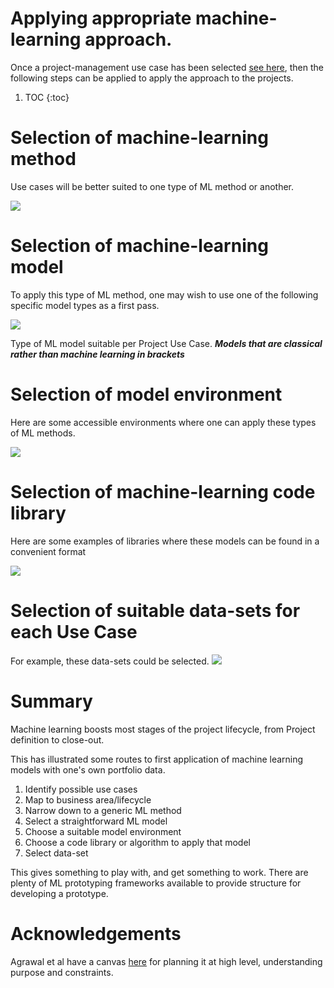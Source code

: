 # Applying appropriate machine-learning approach.

Once a project-management use case has been selected [see here](https://lawrencerowland.github.io/ML-for-portfolios.html), then the following steps can be applied to apply the approach to the projects.

1. TOC
{:toc}

# Selection of machine-learning method 
Use cases will be better suited to one type of ML method or another.

![](/images/2020-05-08-Applying-appropriate-machine-learning-approach/2020-02-subgraph-use-case-to-ML-type.png)

# Selection of machine-learning model
To apply this type of ML method, one may wish to use one of the following specific model types as a first pass. 

![](/images/2020-05-08-Applying-appropriate-machine-learning-approach/2020-02-subgraph-project-use-case-to-ML-model.png)

Type of ML model suitable per Project Use Case. 
***Models that are classical rather than machine learning in brackets***
  
# Selection of model environment
Here are some accessible environments where one can apply these types of ML methods. 

![](/images/2020-05-08-Applying-appropriate-machine-learning-approach/2020-02-ML-project-use-case-subgraph-for-environments.png)

# Selection of machine-learning code library
Here are some examples of libraries where these models can be found in a convenient format

![](/images/2020-05-08-Applying-appropriate-machine-learning-approach/2020-02-subgraph-ML-models-to-library.png) 


# Selection of suitable data-sets for each Use Case
For example, these data-sets could be selected. 
![](/images/2020-05-08-Applying-appropriate-machine-learning-approach/2020-02-subgraph-ML-model-to-data.png)

# Summary 
Machine learning boosts most stages of the project lifecycle, from Project definition to close-out.

This has illustrated some routes to first application of machine learning models with one's own portfolio data. 

1. Identify possible use cases
1. Map  to business area/lifecycle
1. Narrow down to a generic ML method
1. Select a straightforward ML model
1. Choose a suitable model environment
1. Choose a code library or algorithm to apply that model
1. Select data-set

This gives something to play with, and get something to work. There are plenty of ML prototyping frameworks available to provide structure for developing a prototype.

# Acknowledgements
Agrawal et al </a> have a canvas [here](https://predictionmachines.ai) for planning it at high level, understanding purpose and constraints.

